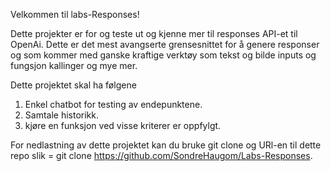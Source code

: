 Velkommen til labs-Responses!


Dette projekter er for og teste ut og kjenne mer til responses API-et til OpenAi. Dette er det mest avangserte grensesnittet for å genere responser og som kommer med ganske kraftige verktøy som tekst og bilde inputs og fungsjon kallinger og mye mer. 

Dette projektet skal ha følgene 

1. Enkel chatbot for testing av endepunktene.
2. Samtale historikk.
3. kjøre en funksjon ved visse kriterer er oppfylgt. 



For nedlastning av dette projektet kan du bruke git clone og URl-en til dette repo slik = git clone https://github.com/SondreHaugom/Labs-Responses. 



